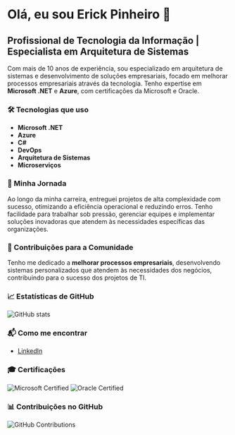 # Olá, eu sou Erick Pinheiro 👋

## Profissional de Tecnologia da Informação | Especialista em Arquitetura de Sistemas

Com mais de 10 anos de experiência, sou especializado em arquitetura de sistemas e desenvolvimento de soluções empresariais, focado em melhorar processos empresariais através da tecnologia. Tenho expertise em **Microsoft .NET** e **Azure**, com certificações da Microsoft e Oracle.

### 🛠️ Tecnologias que uso
- **Microsoft .NET**
- **Azure**
- **C#**
- **DevOps**
- **Arquitetura de Sistemas**
- **Microserviços**

### 🚀 Minha Jornada
Ao longo da minha carreira, entreguei projetos de alta complexidade com sucesso, otimizando a eficiência operacional e reduzindo erros. Tenho facilidade para trabalhar sob pressão, gerenciar equipes e implementar soluções inovadoras que atendem às necessidades específicas das organizações.

### 🌱 Contribuições para a Comunidade
Tenho me dedicado a **melhorar processos empresariais**, desenvolvendo sistemas personalizados que atendem às necessidades dos negócios, contribuindo para o sucesso dos projetos de TI.

### 📈 Estatísticas de GitHub
![GitHub stats](https://github-readme-stats.vercel.app/api?username=erickps8&show_icons=true&theme=radical)

### 📬 Como me encontrar
- [LinkedIn](https://www.linkedin.com/in/erick-pinheiro-68315481/)
  
### 🎓 Certificações
![Microsoft Certified](https://img.shields.io/badge/Certification-Microsoft%20Certified-blue?logo=microsoft)
![Oracle Certified](https://img.shields.io/badge/Certification-Oracle%20Certified-orange?logo=oracle)

### 📊 Contribuições no GitHub
![GitHub Contributions](https://github-readme-streak-stats.herokuapp.com/?user=erickps8&theme=radical)




